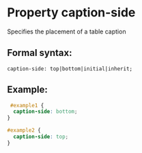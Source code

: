 # Property caption-side

Specifies the placement of a table caption

## Formal syntax:  
```
caption-side: top|bottom|initial|inherit;
```

## Example:  
```css
 #example1 {
  caption-side: bottom;
}

#example2 {
  caption-side: top;
}
```
